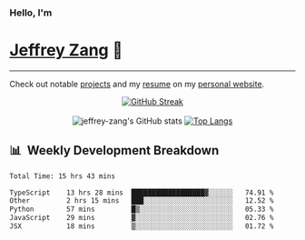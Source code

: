 
### Hello, I'm 
# [Jeffrey Zang](https://www.linkedin.com/in/jeffreyzang/) 🦀

---

Check out notable [projects](https://jeffz.dev/projects) and my [resume](https://jeffz.dev/resume) on my [personal website](https://jeffz.dev/).

<div align = 'center'>

[![GitHub Streak](https://github-readme-streak-stats.herokuapp.com/?user=jeffrey-zang&theme=tokyonight)](https://git.io/streak-stats)
<br></br>
![jeffrey-zang's GitHub stats](https://github-readme-stats.vercel.app/api?username=jeffrey-zang&show_icons=true&theme=tokyonight&hide_rank=true&hide=stars) 
[![Top Langs](https://github-readme-stats.vercel.app/api/top-langs/?username=jeffrey-zang&hide=ShaderLab,HLSL&layout=compact&theme=tokyonight)](https://github.com/anuraghazra/github-readme-stats)

</div>

## 📊 &nbsp;Weekly Development Breakdown
<!--START_SECTION:waka-->

```txt
Total Time: 15 hrs 43 mins

TypeScript    13 hrs 28 mins  ██████████████████▓░░░░░░   74.91 %
Other         2 hrs 15 mins   ███░░░░░░░░░░░░░░░░░░░░░░   12.52 %
Python        57 mins         █▒░░░░░░░░░░░░░░░░░░░░░░░   05.33 %
JavaScript    29 mins         ▓░░░░░░░░░░░░░░░░░░░░░░░░   02.76 %
JSX           18 mins         ▒░░░░░░░░░░░░░░░░░░░░░░░░   01.72 %
```

<!--END_SECTION:waka-->

